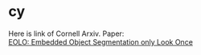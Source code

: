 # cy
Here is link of Cornell Arxiv. 
Paper:  
[EOLO: Embedded Object Segmentation only Look Once](https://arxiv.org/abs/2004.00123)
